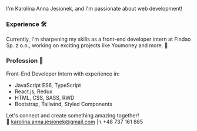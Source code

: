 I'm Karolina Anna Jesionek, and I'm passionate about web development!

### Experience 🛠️
Currently, I'm sharpening my skills as a front-end developer intern at Findao Sp. z o.o., working on exciting projects like Youmoney and more. 🚀

### Profession 💼
Front-End Developer Intern with experience in:  
- JavaScript ES6, TypeScript  
- React.js, Redux  
- HTML, CSS, SASS, RWD  
- Bootstrap, Tailwind, Styled Components

Let's connect and create something amazing together!<br>
📧 [karolina.anna.jesionek@gmail.com](mailto:karolina.anna.jesionek@gmail.com) | 📞 +48 737 161 885
